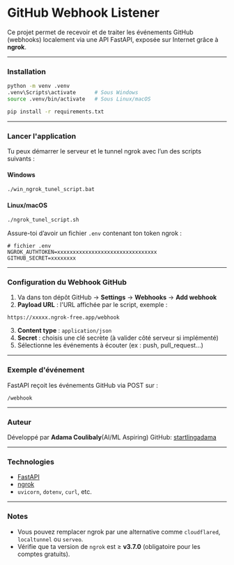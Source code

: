 # GitHub Webhook Listener

Ce projet permet de recevoir et de traiter les événements GitHub (webhooks) localement via une API FastAPI, exposée sur Internet grâce à **ngrok**.

---

### Installation

```bash
python -m venv .venv
.venv\Scripts\activate      # Sous Windows
source .venv/bin/activate   # Sous Linux/macOS

pip install -r requirements.txt
```
---

### Lancer l'application

Tu peux démarrer le serveur et le tunnel ngrok avec l’un des scripts suivants :

#### Windows

```bat
./win_ngrok_tunel_script.bat
```

#### Linux/macOS

```bash
./ngrok_tunel_script.sh
```

Assure-toi d’avoir un fichier `.env` contenant ton token ngrok :

```env
# fichier .env
NGROK_AUTHTOKEN=xxxxxxxxxxxxxxxxxxxxxxxxxxxxxxxx
GITHUB_SECRET=xxxxxxxx
```

---

### Configuration du Webhook GitHub

1. Va dans ton dépôt GitHub → **Settings** → **Webhooks** → **Add webhook**
2. **Payload URL** : l'URL affichée par le script, exemple :

```
https://xxxxx.ngrok-free.app/webhook
```

3. **Content type** : `application/json`
4. **Secret** : choisis une clé secrète (à valider côté serveur si implémenté)
5. Sélectionne les événements à écouter (ex : push, pull\_request...)

---

### Exemple d'événement

FastAPI reçoit les événements GitHub via POST sur :

```
/webhook
```
---

### Auteur

Développé par **Adama Coulibaly**(AI/ML Aspiring)
GitHub: [startlingadama](https://github.com/startlingadama)

---

### Technologies

* [FastAPI](https://fastapi.tiangolo.com/)
* [ngrok](https://ngrok.com/)
* `uvicorn`, `dotenv`, `curl`, etc.

---

### Notes

* Vous pouvez remplacer ngrok par une alternative comme `cloudflared`, `localtunnel` ou `serveo`.
* Vérifie que ta version de `ngrok` est ≥ **v3.7.0** (obligatoire pour les comptes gratuits).

